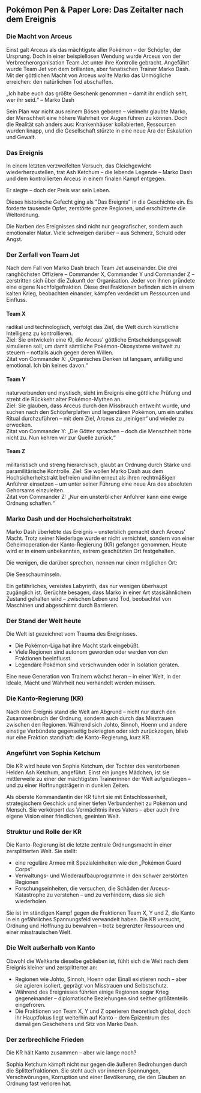 ## Pokémon Pen & Paper Lore: Das Zeitalter nach dem Ereignis

### Die Macht von Arceus
Einst galt Arceus als das mächtigste aller Pokémon – der Schöpfer, der Ursprung. Doch in einer beispiellosen Wendung wurde Arceus von der Verbrecherorganisation Team Jet unter ihre Kontrolle gebracht. Angeführt wurde Team Jet von dem brillanten, aber fanatischen Trainer Marko Dash. Mit der göttlichen Macht von Arceus wollte Marko das Unmögliche erreichen: den natürlichen Tod abschaffen.

„Ich habe euch das größte Geschenk genommen – damit ihr endlich seht, wer ihr seid.“ – Marko Dash

Sein Plan war nicht aus reinem Bösen geboren – vielmehr glaubte Marko, der Menschheit eine höhere Wahrheit vor Augen führen zu können. Doch die Realität sah anders aus: Krankenhäuser kollabierten, Ressourcen wurden knapp, und die Gesellschaft stürzte in eine neue Ära der Eskalation und Gewalt.

### Das Ereignis
In einem letzten verzweifelten Versuch, das Gleichgewicht wiederherzustellen, trat Ash Ketchum – die lebende Legende – Marko Dash und dem kontrollierten Arceus in einem finalen Kampf entgegen.

Er siegte – doch der Preis war sein Leben.

Dieses historische Gefecht ging als "Das Ereignis" in die Geschichte ein. Es forderte tausende Opfer, zerstörte ganze Regionen, und erschütterte die Weltordnung.

Die Narben des Ereignisses sind nicht nur geografischer, sondern auch emotionaler Natur. Viele schweigen darüber – aus Schmerz, Schuld oder Angst.

### Der Zerfall von Team Jet
Nach dem Fall von Marko Dash brach Team Jet auseinander. Die drei ranghöchsten Offiziere – Commander X, Commander Y und Commander Z – zerstritten sich über die Zukunft der Organisation. Jeder von ihnen gründete eine eigene Nachfolgefraktion. Diese drei Fraktionen befinden sich in einem kalten Krieg, beobachten einander, kämpfen verdeckt um Ressourcen und Einfluss.

#### Team X
radikal und technologisch, verfolgt das Ziel, die Welt durch künstliche Intelligenz zu kontrollieren.  
Ziel: Sie entwickeln eine KI, die Arceus' göttliche Entscheidungsgewalt simulieren soll, um damit sämtliche Pokémon-Ökosysteme weltweit zu steuern – notfalls auch gegen deren Willen.  
Zitat von Commander X: „Organisches Denken ist langsam, anfällig und emotional. Ich bin keines davon.“

#### Team Y
naturverbunden und mystisch, sieht im Ereignis eine göttliche Prüfung und strebt die Rückkehr alter Pokémon-Mythen an.  
Ziel: Sie glauben, dass Arceus durch den Missbrauch entweiht wurde, und suchen nach den Schöpferplatten und legendären Pokémon, um ein uraltes Ritual durchzuführen – mit dem Ziel, Arceus zu „reinigen“ und wieder zu erwecken.  
Zitat von Commander Y: „Die Götter sprachen – doch die Menschheit hörte nicht zu. Nun kehren wir zur Quelle zurück.“

#### Team Z
militaristisch und streng hierarchisch, glaubt an Ordnung durch Stärke und paramilitärische Kontrolle.
Ziel: Sie wollen Marko Dash aus dem
 Hochsicherheitstrakt befreien und ihn erneut als ihren rechtmäßigen Anführer einsetzen – um unter seiner Führung eine neue Ära des absoluten Gehorsams einzuleiten.  
Zitat von Commander Z: „Nur ein unsterblicher Anführer kann eine ewige Ordnung schaffen.“




### Marko Dash und der Hochsicherheitstrakt
Marko Dash überlebte das Ereignis – unsterblich gemacht durch Arceus' Macht. Trotz seiner Niederlage wurde er nicht vernichtet, sondern von einer Geheimoperation der Kanto-Regierung (KR) gefangen genommen. Heute wird er in einem unbekannten, extrem geschützten Ort festgehalten.

Die wenigen, die darüber sprechen, nennen nur einen möglichen Ort:

Die Seeschauminseln.

Ein gefährliches, vereistes Labyrinth, das nur wenigen überhaupt zugänglich ist. Gerüchte besagen, dass Marko in einer Art stasisähnlichem Zustand gehalten wird – zwischen Leben und Tod, beobachtet von Maschinen und abgeschirmt durch Barrieren.

### Der Stand der Welt heute
Die Welt ist gezeichnet vom Trauma des Ereignisses.

- Die Pokémon-Liga hat ihre Macht stark eingebüßt.
- Viele Regionen sind autonom geworden oder werden von den Fraktionen beeinflusst.
- Legendäre Pokémon sind verschwunden oder in Isolation geraten.

Eine neue Generation von Trainern wächst heran – in einer Welt, in der Ideale, Macht und Wahrheit neu verhandelt werden müssen.

### Die Kanto-Regierung (KR)
Nach dem Ereignis stand die Welt am Abgrund – nicht nur durch den Zusammenbruch der Ordnung, sondern auch durch das Misstrauen zwischen den Regionen. Während sich Johto, Sinnoh, Hoenn und andere einstige Verbündete gegenseitig bekriegten oder sich zurückzogen, blieb nur eine Fraktion standhaft: die Kanto-Regierung, kurz KR.

### Angeführt von Sophia Ketchum
Die KR wird heute von Sophia Ketchum, der Tochter des verstorbenen Helden Ash Ketchum, angeführt. Einst ein junges Mädchen, ist sie mittlerweile zu einer der mächtigsten Trainerinnen der Welt aufgestiegen – und zu einer Hoffnungsträgerin in dunklen Zeiten.

Als oberste Kommandantin der KR führt sie mit Entschlossenheit, strategischem Geschick und einer tiefen Verbundenheit zu Pokémon und Mensch. Sie verkörpert das Vermächtnis ihres Vaters – aber auch ihre eigene Vision einer friedlichen, geeinten Welt.

### Struktur und Rolle der KR
Die Kanto-Regierung ist die letzte zentrale Ordnungsmacht in einer zersplitterten Welt. Sie stellt:

- eine reguläre Armee mit Spezialeinheiten wie den „Pokémon Guard Corps“
- Verwaltungs- und Wiederaufbauprogramme in den schwer zerstörten Regionen
- Forschungseinheiten, die versuchen, die Schäden der Arceus-Katastrophe zu verstehen – und zu verhindern, dass sie sich wiederholen

Sie ist im ständigen Kampf gegen die Fraktionen Team X, Y und Z, die Kanto in ein gefährliches Spannungsfeld verwandelt haben. Die KR versucht, Ordnung und Hoffnung zu bewahren – trotz begrenzter Ressourcen und einer misstrauischen Welt.

### Die Welt außerhalb von Kanto
Obwohl die Weltkarte dieselbe geblieben ist, fühlt sich die Welt nach dem Ereignis kleiner und zersplitterter an:

- Regionen wie Johto, Sinnoh, Hoenn oder Einall existieren noch – aber sie agieren isoliert, geprägt von Misstrauen und Selbstschutz.
- Während des Ereignisses führten einige Regionen sogar Krieg gegeneinander – diplomatische Beziehungen sind seither größtenteils eingefroren.
- Die Fraktionen von Team X, Y und Z operieren theoretisch global, doch ihr Hauptfokus liegt weiterhin auf Kanto – dem Epizentrum des damaligen Geschehens und Sitz von Marko Dash.

### Der zerbrechliche Frieden
Die KR hält Kanto zusammen – aber wie lange noch?

Sophia Ketchum kämpft nicht nur gegen die äußeren Bedrohungen durch die Splitterfraktionen. Sie steht auch vor inneren Spannungen, Verschwörungen, Korruption und einer Bevölkerung, die den Glauben an Ordnung fast verloren hat.

